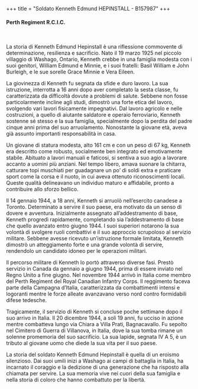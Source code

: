 +++
title = "Soldato Kenneth Edmund HEPINSTALL - B157987"
+++

#### Perth Regiment R.C.I.C.
<br>


La storia di Kenneth Edmund Hepinstall è una riflessione commovente di determinazione, resilienza e sacrificio. 
Nato il 19 marzo 1925 nel piccolo villaggio di Washago, Ontario, Kenneth crebbe in una famiglia modesta con i suoi genitori, William Edmund e Minnie, e i suoi fratelli: Basil William e John Burleigh, e le sue sorelle Grace Minnie e Vera Eileen.

La giovinezza di Kenneth fu segnata da sfide e duro lavoro. La sua istruzione, interrotta a 16 anni dopo aver completato la sesta classe, fu caratterizzata da difficoltà dovute a problemi di salute. Sebbene non fosse particolarmente incline agli studi, dimostrò una forte etica del lavoro, svolgendo vari lavori fisicamente impegnativi. Dal lavoro agricolo e nelle costruzioni, a quello di aiutante saldatore e operaio ferroviario, Kenneth sostenne sé stesso e la sua famiglia, specialmente dopo la perdita del padre cinque anni prima del suo arruolamento. Nonostante la giovane età, aveva già assunto importanti responsabilità in casa.

Un giovane di statura modesta, alto 161 cm e con un peso di 67 kg, Kenneth era descritto come robusto, socialmente ben integrato ed emotivamente stabile. Abituato a lavori manuali e faticosi, si sentiva a suo agio a lavorare accanto a uomini più anziani. Nel tempo libero, amava suonare la chitarra, catturare topi muschiati per guadagnare un po’ di soldi extra e praticare sport come la corsa e il nuoto, in cui aveva ottenuto riconoscimenti locali. Queste qualità delineavano un individuo maturo e affidabile, pronto a contribuire allo sforzo bellico.

Il 14 gennaio 1944, a 18 anni, Kenneth si arruolò nell’esercito canadese a Toronto. Determinato a servire il suo paese, era motivato da un senso di dovere e avventura. Inizialmente assegnato all’addestramento di base, Kenneth progredì rapidamente, completando sia l’addestramento di base che quello avanzato entro giugno 1944. I suoi superiori notarono la sua volontà di svolgere ruoli combattivi e il suo approccio scrupoloso al servizio militare. Sebbene avesse ricevuto un’istruzione formale limitata, Kenneth dimostrò un atteggiamento forte e una grande volontà di servire, rendendolo un candidato idoneo per le operazioni militari.

Il percorso militare di Kenneth lo portò attraverso diverse fasi. Prestò servizio in Canada da gennaio a giugno 1944, prima di essere inviato nel Regno Unito a fine giugno. 
Nel novembre 1944 arrivò in Italia come membro del Perth Regiment del Royal Canadian Infantry Corps. Il reggimento faceva parte della Campagna d’Italia, caratterizzata da combattimenti intensi e logoranti mentre le forze alleate avanzavano verso nord contro formidabili difese tedesche.

Tragicamente, il servizio di Kenneth si concluse poche settimane dopo il suo arrivo in Italia. 
Il 20 dicembre 1944, a soli 19 anni, fu ucciso in azione mentre combatteva lungo via Chiara a Villa Prati, Bagnacavallo. Fu sepolto nel Cimitero di Guerra di Villanova, in Italia, dove la sua tomba rimane un solenne promemoria del suo sacrificio. La sua lapide, segnata IV A 5, è un tributo al giovane uomo che diede la sua vita per il suo paese.

La storia del soldato Kenneth Edmund Hepinstall è quella di un eroismo silenzioso. Dai suoi umili inizi a Washago ai campi di battaglia in Italia, ha incarnato il coraggio e la dedizione di una generazione che ha risposto alla chiamata per servire. 
La sua memoria vive nei cuori della sua famiglia e nella storia di coloro che hanno combattuto per la libertà.
